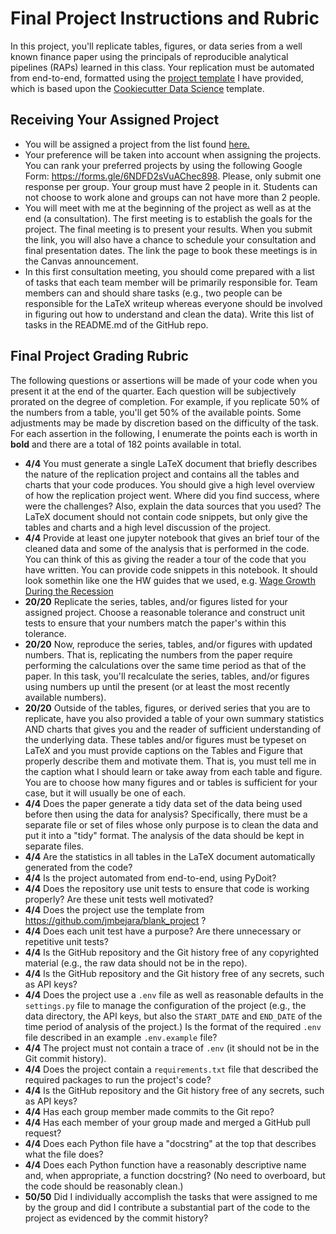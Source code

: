 # Final Project Instructions and Rubric


In this project, you'll replicate tables, figures, or data series from a well known finance paper using the principals of reproducible analytical pipelines (RAPs) learned in this class. Your replication must be automated from end-to-end, formatted using the [project template](https://github.com/jmbejara/blank_project) I have provided, which is based upon the [Cookiecutter Data Science](https://drivendata.github.io/cookiecutter-data-science/) template.

## Receiving Your Assigned Project

  - You will be assigned a project from the list found [here.](./potential_final_projects.md) 
  - Your preference will be taken into account when assigning the projects. You can rank your preferred projects by using the following Google Form: https://forms.gle/6NDFD2sVuAChec898. Please, only submit one response per group. Your group must have 2 people in it. Students can not choose to work alone and groups can not have more than 2 people.
  - You will meet with me at the beginning of the project as well as at the end (a consultation). The first meeting is to establish the goals for the project. The final meeting is to present your results. When you submit the link, you will also have a chance to schedule your consultation and final presentation dates. The link the page to book these meetings is in the Canvas announcement.
  - In this first consultation meeting, you should come prepared with a list of tasks that each team member will be primarily responsible for. Team members can and should share tasks (e.g., two people can be responsible for the LaTeX writeup whereas everyone should be involved in figuring out how to understand and clean the data). Write this list of tasks in the README.md of the GitHub repo.

## Final Project Grading Rubric

The following questions or assertions will be made of your code when you present it at the end of the quarter. Each question will be subjectively prorated on the degree of completion. For example, if you replicate 50% of the numbers from a table, you'll get 50% of the available points. Some adjustments may be made by discretion based on the difficulty of the task.
For each assertion in the following, I enumerate the points each is worth in **bold** and there are a total of 182 points available in total.


- **4/4** You must generate a single LaTeX document that briefly describes the nature of the replication project and contains all the tables and charts that your code produces. You should give a high level overview of how the replication project went. Where did you find success, where were the challenges? Also, explain the data sources that you used? The LaTeX document should not contain code snippets, but only give the tables and charts and a high level discussion of the project.
- **4/4** Provide at least one jupyter notebook that gives an brief tour of the cleaned data and some of the analysis that is performed in the code. You can think of this as giving the reader a tour of the code that you have written. You can provide code snippets in this notebook. It should look somethin like one the HW guides that we used, e.g. [Wage Growth During the Recession](../../output/_01_wage_growth_during_the_recession.ipynb)
- **20/20** Replicate the series, tables, and/or figures listed for your assigned project. Choose a reasonable tolerance and construct unit tests to ensure that your numbers match the paper's within this tolerance.
- **20/20** Now, reproduce the series, tables, and/or figures with updated numbers. That is, replicating the numbers from the paper require performing the calculations over the same time period as that of the paper. In this task, you'll recalculate the series, tables, and/or figures using numbers up until the present (or at least the most recently available numbers).
- **20/20** Outside of the tables, figures, or derived series that you are to replicate, have you also provided a table of your own summary statistics AND charts that gives you and the reader of sufficient understanding of the underlying data. These tables and/or figures must be typeset on LaTeX and you must provide captions on the Tables and Figure that properly describe them and motivate them. That is, you must tell me in the caption what I should learn or take away from each table and figure. You are to choose how many figures and or tables is sufficient for your case, but it will usually be one of each.
- **4/4** Does the paper generate a tidy data set of the data being used before then using the data for analysis? Specifically, there must be a separate file or set of files whose only purpose is to clean the data and put it into a "tidy" format. The analysis of the data should be kept in separate files.
- **4/4** Are the statistics in all tables in the LaTeX document automatically generated from the code?
- **4/4** Is the project automated from end-to-end, using PyDoit?
- **4/4** Does the repository use unit tests to ensure that code is working properly? Are these unit tests well motivated?
- **4/4** Does the project use the template from https://github.com/jmbejara/blank_project ?
- **4/4** Does each unit test have a purpose? Are there unnecessary or repetitive unit tests?
- **4/4** Is the GitHub repository and the Git history free of any copyrighted material (e.g., the raw data should not be in the repo).
- **4/4** Is the GitHub repository and the Git history free of any secrets, such as API keys?
- **4/4** Does the project use a `.env` file as well as reasonable defaults in the `settings.py` file to manage the configuration of the project (e.g., the data directory, the API keys, but also the `START_DATE` and `END_DATE` of the time period of analysis of the project.) Is the format of the required `.env` file described in an example `.env.example` file?
- **4/4** The project must not contain a trace of `.env` (it should not be in the Git commit history).
- **4/4** Does the project contain a `requirements.txt` file that described the required packages to run the project's code?
- **4/4** Is the GitHub repository and the Git history free of any secrets, such as API keys?
- **4/4** Has each group member made commits to the Git repo?
- **4/4** Has each member of your group made and merged a GitHub pull request?
- **4/4** Does each Python file have a "docstring" at the top that describes what the file does?
- **4/4** Does each Python function have a reasonably descriptive name and, when appropriate, a function docstring? (No need to overboard, but the code should be reasonably clean.)
- **50/50** Did I individually accomplish the tasks that were assigned to me by the group and did I contribute a substantial part of the code to the project as evidenced by the commit history?

 
 

